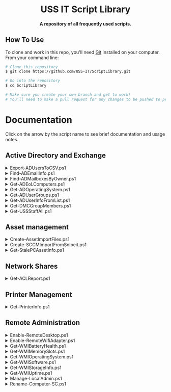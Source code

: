 
<h1 align="center">
  USS IT Script Library
</h1>

<h4 align="center">A repository of all frequently used scripts.</h4>

## How To Use

To clone and work in this repo, you'll need [Git](https://git-scm.com) installed on your computer. From your command line:

```bash
# Clone this repository
$ git clone https://github.com/USS-IT/ScriptLibrary.git

# Go into the repository
$ cd ScriptLibrary

# Make sure you create your own branch and get to work!
# You'll need to make a pull request for any changes to be pushed to production.
```

# Documentation
Click on the arrow by the script name to see brief documentation and usage notes.

## Active Directory and Exchange

<details>
<summary>Export-ADUsersToCSV.ps1</summary>
Output the members of a group to CSV file or show it in a pop-up. This includes nested members.
</details>

<details>
<summary>Find-ADEmailInfo.ps1</summary>
Search for accounts with primary mail and aliases using given wildcard *, showing information about any associated mail management (OLGroups) found.
	
For example, `*communications*` will show accounts with the word "communications" included in their primary or alias email addresses.
</details>

<details>
<summary>Find-ADMailboxesByOwner.ps1</summary>
Outputs all shared service account mailboxes owned or co-owned by the given user.
</details>

<details>
<summary>Get-ADEoLComputers.ps1</summary>
Outputs information on EOL computers from AD.
</details>

<details>
<summary>Get-ADOperatingSystem.ps1</summary>
Get OperatingSystemVersion reported by AD for given computer name. 
</details>

<details>
<summary>Get-ADUserGroups.ps1</summary>
Outputs a user's groups to a CSV file or show it in a pop-up. Can include all nested groups. 
</details>

<details>
<summary>Get-ADUserInfoFromList.ps1</summary>
Returns a list of users from AD given a CSV containing their Emails or JHEDs. Input CSV file must have column header "User". This can be either an email address (including aliases), UPN, or username/JHED.
</details>

<details>
<summary>Get-DMCGroupMembers.ps1</summary>
Show DMC group memberships for given domain user. Does NOT require RSAT tools.
</details>

<details>
<summary>Get-USSStaffAll.ps1</summary>
Outputs all staff and contractors in USS where company="USS" to a CSV file "uss_staff.csv" saved in OneDrive.
</details>

## Asset management

<details>
<summary>Create-AssetImportFiles.ps1</summary>
Creates import files for Snipe-It, SCCM, and JHARS from a Dell report exported as CSV. Can copy the files for SCCM and Snipe-It into their import paths.
</details>

<details>
<summary>Create-SCCMImportFromSnipeit.ps1</summary>
Creates an import file for SCCM from a previous Snipe-It export for re-importing a computer that's fallen out of SCCM, optionally copying over the file to the SCCM import path.
</details>

<details>
<summary>Get-StalePCAssetInfo.ps1</summary>
Compiles a report of assets to be deleted cross-referenced with our SOR (Snipe-It). The asset report must have the "ComputerName" column.
</details>

## Network Shares

<details>
<summary>Get-ACLReport.ps1</summary>
Returns all changed security permissions (ACL) and owners for subfolders starting at given root folder. Can compile results into a CSV file. This may take a while to complete when run on a remote network share.
</details>

## Printer Management

<details>
<summary>Get-PrinterInfo.ps1</summary>
Gets installed printer info for an online computer. Attempts to resolve WSD to IP addresses.
</details>

## Remote Administration

<details>
<summary>Enable-RemoteDesktop.ps1</summary>
Remotely enables Remote Desktop for the target computer using WMI.
</details>

<details>
<summary>Enable-RemoteWifiAdapter.ps1</summary>
Uses WMI to remotely enable any disabled WiFi adapters for a system online with ethernet.
</details>

<details>
<summary>Get-WMIBatteryHealth.ps1</summary>
Uses WMI to query info on an online computer's battery health and current capacity.
</details>

<details>
<summary>Get-WMIMemorySlots.ps1</summary>
Uses WMI to query info on an online computer's installed and free memory slots.
</details>

<details>
<summary>Get-WMIOperatingSystem.ps1</summary>
Uses WMI to query an online computer's operating system info.
</details>

<details>
<summary>Get-WMISoftware.ps1</summary>
Uses WMI to query an online computer's installed software. This should match Add/Remove Programs.
</details>

<details>
<summary>Get-WMIStorageInfo.ps1</summary>
Uses WMI to query an online computer's disk info (free space, type, etc.)
</details>

<details>
<summary>Get-WMIUptime.ps1</summary>
Uses WMI to query an online computer's uptime. Note Power > Shutdown will not reset this value.
</details>

<details>
<summary>Manage-LocalAdmin.ps1</summary>
Remotely disables or enables a local account on a given machine. This must be run under an account with local admin access on the target computer.
</details>

<details>
<summary>Rename-Computer-SC.ps1</summary>
Renames a remote computer using modern credentials (including virtual smartcards).
</details>

